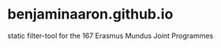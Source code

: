 benjaminaaron.github.io
=======================

static filter-tool for the 167 Erasmus Mundus Joint Programmes
